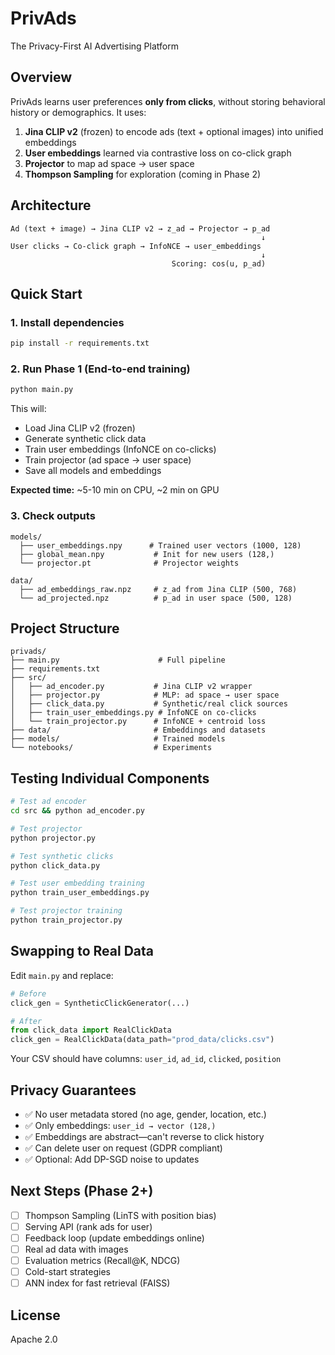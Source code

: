 # PrivAds

The Privacy-First AI Advertising Platform

## Overview

PrivAds learns user preferences **only from clicks**, without storing behavioral history or demographics. It uses:

1. **Jina CLIP v2** (frozen) to encode ads (text + optional images) into unified embeddings
2. **User embeddings** learned via contrastive loss on co-click graph
3. **Projector** to map ad space → user space
4. **Thompson Sampling** for exploration (coming in Phase 2)

## Architecture

```
Ad (text + image) → Jina CLIP v2 → z_ad → Projector → p_ad
                                                        ↓
User clicks → Co-click graph → InfoNCE → user_embeddings
                                                        ↓
                                    Scoring: cos(u, p_ad)
```

## Quick Start

### 1. Install dependencies

```bash
pip install -r requirements.txt
```

### 2. Run Phase 1 (End-to-end training)

```bash
python main.py
```

This will:
- Load Jina CLIP v2 (frozen)
- Generate synthetic click data
- Train user embeddings (InfoNCE on co-clicks)
- Train projector (ad space → user space)
- Save all models and embeddings

**Expected time:** ~5-10 min on CPU, ~2 min on GPU

### 3. Check outputs

```
models/
  ├── user_embeddings.npy      # Trained user vectors (1000, 128)
  ├── global_mean.npy           # Init for new users (128,)
  └── projector.pt              # Projector weights

data/
  ├── ad_embeddings_raw.npz     # z_ad from Jina CLIP (500, 768)
  └── ad_projected.npz          # p_ad in user space (500, 128)
```

## Project Structure

```
privads/
├── main.py                      # Full pipeline
├── requirements.txt
├── src/
│   ├── ad_encoder.py           # Jina CLIP v2 wrapper
│   ├── projector.py            # MLP: ad space → user space
│   ├── click_data.py           # Synthetic/real click sources
│   ├── train_user_embeddings.py # InfoNCE on co-clicks
│   └── train_projector.py      # InfoNCE + centroid loss
├── data/                       # Embeddings and datasets
├── models/                     # Trained models
└── notebooks/                  # Experiments
```

## Testing Individual Components

```bash
# Test ad encoder
cd src && python ad_encoder.py

# Test projector
python projector.py

# Test synthetic clicks
python click_data.py

# Test user embedding training
python train_user_embeddings.py

# Test projector training
python train_projector.py
```

## Swapping to Real Data

Edit `main.py` and replace:

```python
# Before
click_gen = SyntheticClickGenerator(...)

# After
from click_data import RealClickData
click_gen = RealClickData(data_path="prod_data/clicks.csv")
```

Your CSV should have columns: `user_id`, `ad_id`, `clicked`, `position`

## Privacy Guarantees

- ✅ No user metadata stored (no age, gender, location, etc.)
- ✅ Only embeddings: `user_id → vector (128,)`
- ✅ Embeddings are abstract—can't reverse to click history
- ✅ Can delete user on request (GDPR compliant)
- ✅ Optional: Add DP-SGD noise to updates

## Next Steps (Phase 2+)

- [ ] Thompson Sampling (LinTS with position bias)
- [ ] Serving API (rank ads for user)
- [ ] Feedback loop (update embeddings online)
- [ ] Real ad data with images
- [ ] Evaluation metrics (Recall@K, NDCG)
- [ ] Cold-start strategies
- [ ] ANN index for fast retrieval (FAISS)

## License

Apache 2.0
